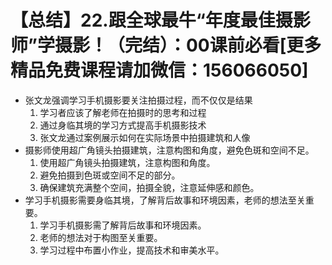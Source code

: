 # 【总结】22.跟全球最牛“年度最佳摄影师”学摄影！（完结）：00课前必看[更多精品免费课程请加微信：156066050]

-   张文龙强调学习手机摄影要关注拍摄过程，而不仅仅是结果
    1.  学习者应该了解老师在拍摄时的思考和过程
    2.  通过身临其境的学习方式提高手机摄影技术
    3.  张文龙通过案例展示如何在实际场景中拍摄建筑和人像
-   摄影师使用超广角镜头拍摄建筑，注意构图和角度，避免色斑和空间不足。
    1.  使用超广角镜头拍摄建筑，注意构图和角度。
    2.  避免拍摄到色斑或空间不足的部分。
    3.  确保建筑充满整个空间，拍摄全貌，注意延伸感和颜色。
-   学习手机摄影需要身临其境，了解背后故事和环境因素，老师的想法至关重要。
    1.  学习手机摄影需了解背后故事和环境因素。
    2.  老师的想法对于构图至关重要。
    3.  学习过程中布置小作业，提高技术和审美水平。